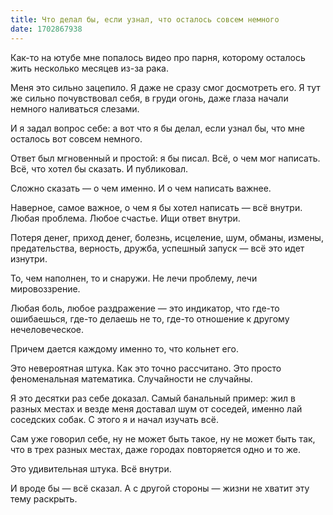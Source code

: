 ```yaml
---
title: Что делал бы, если узнал, что осталось совсем немного
date: 1702867938
---
```


Как-то на ютубе мне попалось видео про парня, которому осталось жить несколько месяцев из-за рака.

Меня это сильно зацепило. Я даже не сразу смог досмотреть его. Я тут же сильно почувствовал себя, в груди огонь, даже глаза начали немного наливаться слезами.

И я задал вопрос себе: а вот что я бы делал, если узнал бы, что мне осталось вот совсем немного.

Ответ был мгновенный и простой: я бы писал. Всё, о чем мог написать. Всё, что хотел бы сказать. И публиковал.

Сложно сказать — о чем именно. И о чем написать важнее.

Наверное, самое важное, о чем я бы хотел написать — всё внутри. Любая проблема. Любое счастье. Ищи ответ внутри.

Потеря денег, приход денег, болезнь, исцеление, шум, обманы, измены, предательства, верность, дружба, успешный запуск — всё это идет изнутри.

То, чем наполнен, то и снаружи. Не лечи проблему, лечи мировоззрение.

Любая боль, любое раздражение — это индикатор, что где-то ошибаешься, где-то делаешь не то, где-то отношение к другому нечеловеческое.

Причем дается каждому именно то, что кольнет его.

Это невероятная штука. Как это точно рассчитано. Это просто феноменальная математика. Случайности не случайны.

Я это десятки раз себе доказал. Самый банальный пример: жил в разных местах и везде меня доставал шум от соседей, именно лай соседских собак. С этого я и начал изучать всё.

Сам уже говорил себе, ну не может быть такое, ну не может быть так, что в трех разных местах, даже городах повторяется одно и то же.

Это удивительная штука. Всё внутри.

И вроде бы — всё сказал. А с другой стороны — жизни не хватит эту тему раскрыть.
